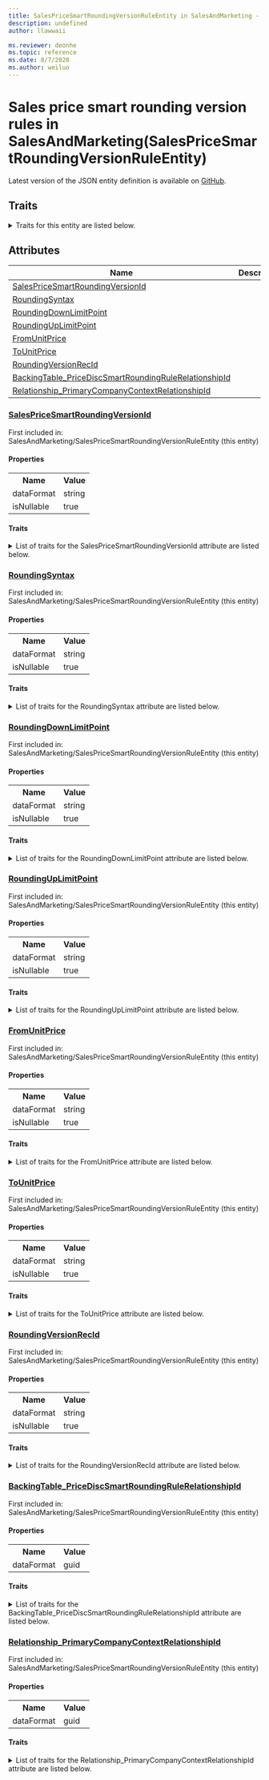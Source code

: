 ```yaml
---
title: SalesPriceSmartRoundingVersionRuleEntity in SalesAndMarketing - Common Data Model | Microsoft Docs
description: undefined
author: llawwaii

ms.reviewer: deonhe
ms.topic: reference
ms.date: 8/7/2020
ms.author: weiluo
---
```


# Sales price smart rounding version rules in SalesAndMarketing(SalesPriceSmartRoundingVersionRuleEntity)

  
 Latest version of the JSON entity definition is available on <a href="https://github.com/Microsoft/CDM/tree/master/schemaDocuments/core/operationsCommon/Entities/SupplyChain/SalesAndMarketing/SalesPriceSmartRoundingVersionRuleEntity.cdm.json" target="_blank">GitHub</a>.  

## Traits

<details>
<summary>Traits for this entity are listed below.  
</summary>

**is.CDM.entityVersion**  
  <table><tr><th>Parameter</th><th>Value</th><th>Data type</th><th>Explanation</th></tr><tr><td>versionNumber</td><td>"1.1"</td><td>string</td><td>semantic version number of the entity</td></tr></table>

**is.application.releaseVersion**  
  <table><tr><th>Parameter</th><th>Value</th><th>Data type</th><th>Explanation</th></tr><tr><td>releaseVersion</td><td>"10.0.13.0"</td><td>string</td><td>semantic version number of the application introducing this entity</td></tr></table>

**is.localized.displayedAs**  
  Holds the list of language specific display text for an object.  <table><tr><th>Parameter</th><th>Value</th><th>Data type</th><th>Explanation</th></tr><tr><td>localizedDisplayText</td><td><table><tr><th>languageTag</th><th>displayText</th></tr><tr><td>en</td><td>Sales price smart rounding version rules</td></tr></table></td><td>entity</td><td>a reference to the constant entity holding the list of localized text</td></tr></table>

</details>

## Attributes

|Name|Description|First Included in Instance|
|---|---|---|
|[SalesPriceSmartRoundingVersionId](#SalesPriceSmartRoundingVersionId)||<a href="SalesPriceSmartRoundingVersionRuleEntity.md" target="_blank">SalesAndMarketing/SalesPriceSmartRoundingVersionRuleEntity</a>|
|[RoundingSyntax](#RoundingSyntax)||<a href="SalesPriceSmartRoundingVersionRuleEntity.md" target="_blank">SalesAndMarketing/SalesPriceSmartRoundingVersionRuleEntity</a>|
|[RoundingDownLimitPoint](#RoundingDownLimitPoint)||<a href="SalesPriceSmartRoundingVersionRuleEntity.md" target="_blank">SalesAndMarketing/SalesPriceSmartRoundingVersionRuleEntity</a>|
|[RoundingUpLimitPoint](#RoundingUpLimitPoint)||<a href="SalesPriceSmartRoundingVersionRuleEntity.md" target="_blank">SalesAndMarketing/SalesPriceSmartRoundingVersionRuleEntity</a>|
|[FromUnitPrice](#FromUnitPrice)||<a href="SalesPriceSmartRoundingVersionRuleEntity.md" target="_blank">SalesAndMarketing/SalesPriceSmartRoundingVersionRuleEntity</a>|
|[ToUnitPrice](#ToUnitPrice)||<a href="SalesPriceSmartRoundingVersionRuleEntity.md" target="_blank">SalesAndMarketing/SalesPriceSmartRoundingVersionRuleEntity</a>|
|[RoundingVersionRecId](#RoundingVersionRecId)||<a href="SalesPriceSmartRoundingVersionRuleEntity.md" target="_blank">SalesAndMarketing/SalesPriceSmartRoundingVersionRuleEntity</a>|
|[BackingTable_PriceDiscSmartRoundingRuleRelationshipId](#BackingTable_PriceDiscSmartRoundingRuleRelationshipId)||<a href="SalesPriceSmartRoundingVersionRuleEntity.md" target="_blank">SalesAndMarketing/SalesPriceSmartRoundingVersionRuleEntity</a>|
|[Relationship_PrimaryCompanyContextRelationshipId](#Relationship_PrimaryCompanyContextRelationshipId)||<a href="SalesPriceSmartRoundingVersionRuleEntity.md" target="_blank">SalesAndMarketing/SalesPriceSmartRoundingVersionRuleEntity</a>|

### <a href=#SalesPriceSmartRoundingVersionId name="SalesPriceSmartRoundingVersionId">SalesPriceSmartRoundingVersionId</a>

First included in: SalesAndMarketing/SalesPriceSmartRoundingVersionRuleEntity (this entity)  

#### Properties

<table><tr><th>Name</th><th>Value</th></tr><tr><td>dataFormat</td><td>string</td></tr><tr><td>isNullable</td><td>true</td></tr></table>

#### Traits

<details>
<summary>List of traits for the SalesPriceSmartRoundingVersionId attribute are listed below.</summary>

**is.dataFormat.character**  
**is.dataFormat.big**  
**is.dataFormat.array**  
**is.nullable**  
The attribute value may be set to NULL.  

**is.dataFormat.character**  
**is.dataFormat.array**  
</details>

### <a href=#RoundingSyntax name="RoundingSyntax">RoundingSyntax</a>

First included in: SalesAndMarketing/SalesPriceSmartRoundingVersionRuleEntity (this entity)  

#### Properties

<table><tr><th>Name</th><th>Value</th></tr><tr><td>dataFormat</td><td>string</td></tr><tr><td>isNullable</td><td>true</td></tr></table>

#### Traits

<details>
<summary>List of traits for the RoundingSyntax attribute are listed below.</summary>

**is.dataFormat.character**  
**is.dataFormat.big**  
**is.dataFormat.array**  
**is.nullable**  
The attribute value may be set to NULL.  

**is.dataFormat.character**  
**is.dataFormat.array**  
</details>

### <a href=#RoundingDownLimitPoint name="RoundingDownLimitPoint">RoundingDownLimitPoint</a>

First included in: SalesAndMarketing/SalesPriceSmartRoundingVersionRuleEntity (this entity)  

#### Properties

<table><tr><th>Name</th><th>Value</th></tr><tr><td>dataFormat</td><td>string</td></tr><tr><td>isNullable</td><td>true</td></tr></table>

#### Traits

<details>
<summary>List of traits for the RoundingDownLimitPoint attribute are listed below.</summary>

**is.dataFormat.character**  
**is.dataFormat.big**  
**is.dataFormat.array**  
**is.nullable**  
The attribute value may be set to NULL.  

**is.dataFormat.character**  
**is.dataFormat.array**  
</details>

### <a href=#RoundingUpLimitPoint name="RoundingUpLimitPoint">RoundingUpLimitPoint</a>

First included in: SalesAndMarketing/SalesPriceSmartRoundingVersionRuleEntity (this entity)  

#### Properties

<table><tr><th>Name</th><th>Value</th></tr><tr><td>dataFormat</td><td>string</td></tr><tr><td>isNullable</td><td>true</td></tr></table>

#### Traits

<details>
<summary>List of traits for the RoundingUpLimitPoint attribute are listed below.</summary>

**is.dataFormat.character**  
**is.dataFormat.big**  
**is.dataFormat.array**  
**is.nullable**  
The attribute value may be set to NULL.  

**is.dataFormat.character**  
**is.dataFormat.array**  
</details>

### <a href=#FromUnitPrice name="FromUnitPrice">FromUnitPrice</a>

First included in: SalesAndMarketing/SalesPriceSmartRoundingVersionRuleEntity (this entity)  

#### Properties

<table><tr><th>Name</th><th>Value</th></tr><tr><td>dataFormat</td><td>string</td></tr><tr><td>isNullable</td><td>true</td></tr></table>

#### Traits

<details>
<summary>List of traits for the FromUnitPrice attribute are listed below.</summary>

**is.dataFormat.character**  
**is.dataFormat.big**  
**is.dataFormat.array**  
**is.nullable**  
The attribute value may be set to NULL.  

**is.dataFormat.character**  
**is.dataFormat.array**  
</details>

### <a href=#ToUnitPrice name="ToUnitPrice">ToUnitPrice</a>

First included in: SalesAndMarketing/SalesPriceSmartRoundingVersionRuleEntity (this entity)  

#### Properties

<table><tr><th>Name</th><th>Value</th></tr><tr><td>dataFormat</td><td>string</td></tr><tr><td>isNullable</td><td>true</td></tr></table>

#### Traits

<details>
<summary>List of traits for the ToUnitPrice attribute are listed below.</summary>

**is.dataFormat.character**  
**is.dataFormat.big**  
**is.dataFormat.array**  
**is.nullable**  
The attribute value may be set to NULL.  

**is.dataFormat.character**  
**is.dataFormat.array**  
</details>

### <a href=#RoundingVersionRecId name="RoundingVersionRecId">RoundingVersionRecId</a>

First included in: SalesAndMarketing/SalesPriceSmartRoundingVersionRuleEntity (this entity)  

#### Properties

<table><tr><th>Name</th><th>Value</th></tr><tr><td>dataFormat</td><td>string</td></tr><tr><td>isNullable</td><td>true</td></tr></table>

#### Traits

<details>
<summary>List of traits for the RoundingVersionRecId attribute are listed below.</summary>

**is.dataFormat.character**  
**is.dataFormat.big**  
**is.dataFormat.array**  
**is.nullable**  
The attribute value may be set to NULL.  

**is.dataFormat.character**  
**is.dataFormat.array**  
</details>

### <a href=#BackingTable_PriceDiscSmartRoundingRuleRelationshipId name="BackingTable_PriceDiscSmartRoundingRuleRelationshipId">BackingTable_PriceDiscSmartRoundingRuleRelationshipId</a>

First included in: SalesAndMarketing/SalesPriceSmartRoundingVersionRuleEntity (this entity)  

#### Properties

<table><tr><th>Name</th><th>Value</th></tr><tr><td>dataFormat</td><td>guid</td></tr></table>

#### Traits

<details>
<summary>List of traits for the BackingTable_PriceDiscSmartRoundingRuleRelationshipId attribute are listed below.</summary>

**is.dataFormat.character**  
**is.dataFormat.big**  
**is.dataFormat.array**  
**is.dataFormat.guid**  
**means.identity.entityId**  
**is.linkedEntity.identifier**  
Marks the attribute(s) that hold foreign key references to a linked (used as an attribute) entity. This attribute is added to the resolved entity to enumerate the referenced entities.  <table><tr><th>Parameter</th><th>Value</th><th>Data type</th><th>Explanation</th></tr><tr><td>entityReferences</td><td><table><tr><th>entityReference</th><th>attributeReference</th></tr><tr><td><a href="../../../Tables/SupplyChain/SalesAndMarketing/Group/PriceDiscSmartRoundingRule.md" target="_blank">/core/operationsCommon/Tables/SupplyChain/SalesAndMarketing/Group/PriceDiscSmartRoundingRule.cdm.json/PriceDiscSmartRoundingRule</a></td><td><a href="../../../Tables/SupplyChain/SalesAndMarketing/Group/PriceDiscSmartRoundingRule.md#RecId" target="_blank">RecId</a></td></tr></table></td><td>entity</td><td>a reference to the constant entity holding the list of entity references</td></tr></table>

**is.dataFormat.guid**  
**is.dataFormat.character**  
**is.dataFormat.array**  
</details>

### <a href=#Relationship_PrimaryCompanyContextRelationshipId name="Relationship_PrimaryCompanyContextRelationshipId">Relationship_PrimaryCompanyContextRelationshipId</a>

First included in: SalesAndMarketing/SalesPriceSmartRoundingVersionRuleEntity (this entity)  

#### Properties

<table><tr><th>Name</th><th>Value</th></tr><tr><td>dataFormat</td><td>guid</td></tr></table>

#### Traits

<details>
<summary>List of traits for the Relationship_PrimaryCompanyContextRelationshipId attribute are listed below.</summary>

**is.dataFormat.character**  
**is.dataFormat.big**  
**is.dataFormat.array**  
**is.dataFormat.guid**  
**means.identity.entityId**  
**is.linkedEntity.identifier**  
Marks the attribute(s) that hold foreign key references to a linked (used as an attribute) entity. This attribute is added to the resolved entity to enumerate the referenced entities.  <table><tr><th>Parameter</th><th>Value</th><th>Data type</th><th>Explanation</th></tr><tr><td>entityReferences</td><td><table><tr><th>entityReference</th><th>attributeReference</th></tr><tr><td><a href="../../../Tables/Finance/Ledger/Main/CompanyInfo.md" target="_blank">/core/operationsCommon/Tables/Finance/Ledger/Main/CompanyInfo.cdm.json/CompanyInfo</a></td><td><a href="../../../Tables/Finance/Ledger/Main/CompanyInfo.md#RecId" target="_blank">RecId</a></td></tr></table></td><td>entity</td><td>a reference to the constant entity holding the list of entity references</td></tr></table>

**is.dataFormat.guid**  
**is.dataFormat.character**  
**is.dataFormat.array**  
</details>
